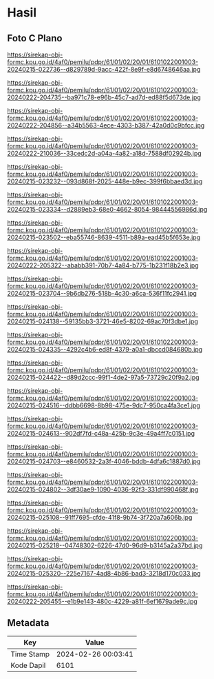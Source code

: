 # Hasil

## Foto C Plano

https://sirekap-obj-formc.kpu.go.id/4af0/pemilu/pdpr/61/01/02/20/01/6101022001003-20240215-022736--d829789d-9acc-422f-8e9f-e8d6748646aa.jpg

https://sirekap-obj-formc.kpu.go.id/4af0/pemilu/pdpr/61/01/02/20/01/6101022001003-20240222-204735--ba971c78-e96b-45c7-ad7d-ed88f5d673de.jpg

https://sirekap-obj-formc.kpu.go.id/4af0/pemilu/pdpr/61/01/02/20/01/6101022001003-20240222-204856--a34b5563-4ece-4303-b387-42a0d0c9bfcc.jpg

https://sirekap-obj-formc.kpu.go.id/4af0/pemilu/pdpr/61/01/02/20/01/6101022001003-20240222-210036--33cedc2d-a04a-4a82-a18d-7588df02924b.jpg

https://sirekap-obj-formc.kpu.go.id/4af0/pemilu/pdpr/61/01/02/20/01/6101022001003-20240215-023232--093d868f-2025-448e-b9ec-399f6bbaed3d.jpg

https://sirekap-obj-formc.kpu.go.id/4af0/pemilu/pdpr/61/01/02/20/01/6101022001003-20240215-023334--d2889eb3-68e0-4662-8054-98444556986d.jpg

https://sirekap-obj-formc.kpu.go.id/4af0/pemilu/pdpr/61/01/02/20/01/6101022001003-20240215-023502--eba55746-8639-4511-b89a-ead45b5f653e.jpg

https://sirekap-obj-formc.kpu.go.id/4af0/pemilu/pdpr/61/01/02/20/01/6101022001003-20240222-205322--ababb391-70b7-4a84-b775-1b231f18b2e3.jpg

https://sirekap-obj-formc.kpu.go.id/4af0/pemilu/pdpr/61/01/02/20/01/6101022001003-20240215-023704--9b6db276-518b-4c30-a6ca-536f11fc2941.jpg

https://sirekap-obj-formc.kpu.go.id/4af0/pemilu/pdpr/61/01/02/20/01/6101022001003-20240215-024138--59135bb3-3721-46e5-8202-69ac70f3dbe1.jpg

https://sirekap-obj-formc.kpu.go.id/4af0/pemilu/pdpr/61/01/02/20/01/6101022001003-20240215-024335--4292c4b6-ed8f-4379-a0a1-dbccd084680b.jpg

https://sirekap-obj-formc.kpu.go.id/4af0/pemilu/pdpr/61/01/02/20/01/6101022001003-20240215-024422--d89d2ccc-99f1-4de2-97a5-73729c20f9a2.jpg

https://sirekap-obj-formc.kpu.go.id/4af0/pemilu/pdpr/61/01/02/20/01/6101022001003-20240215-024516--ddbb6698-8b98-475e-9dc7-950ca4fa3ce1.jpg

https://sirekap-obj-formc.kpu.go.id/4af0/pemilu/pdpr/61/01/02/20/01/6101022001003-20240215-024613--902df7fd-c48a-425b-9c3e-49a4ff7c0151.jpg

https://sirekap-obj-formc.kpu.go.id/4af0/pemilu/pdpr/61/01/02/20/01/6101022001003-20240215-024703--e8460532-2a3f-4046-bddb-4dfa6c1887d0.jpg

https://sirekap-obj-formc.kpu.go.id/4af0/pemilu/pdpr/61/01/02/20/01/6101022001003-20240215-024802--3df30ae9-1090-4036-92f3-331df990468f.jpg

https://sirekap-obj-formc.kpu.go.id/4af0/pemilu/pdpr/61/01/02/20/01/6101022001003-20240215-025108--91ff7695-cfde-41f8-9b74-3f720a7a606b.jpg

https://sirekap-obj-formc.kpu.go.id/4af0/pemilu/pdpr/61/01/02/20/01/6101022001003-20240215-025218--04748302-6226-47d0-96d9-b3145a2a37bd.jpg

https://sirekap-obj-formc.kpu.go.id/4af0/pemilu/pdpr/61/01/02/20/01/6101022001003-20240215-025320--225e7167-4ad8-4b86-bad3-3218d170c033.jpg

https://sirekap-obj-formc.kpu.go.id/4af0/pemilu/pdpr/61/01/02/20/01/6101022001003-20240222-205455--e1b9e143-480c-4229-a81f-6ef1679ade9c.jpg


## Metadata

| Key        | Value               |
| ---------- | ------------------- |
| Time Stamp | 2024-02-26 00:03:41 |
| Kode Dapil | 6101                |



